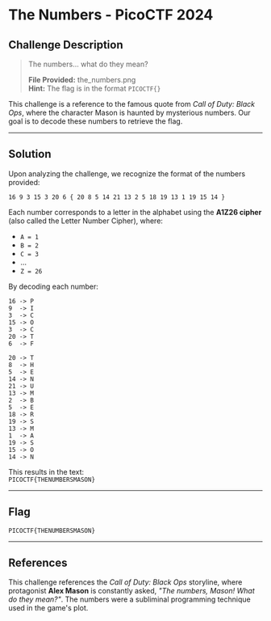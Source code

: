 # The Numbers - PicoCTF 2024

## Challenge Description
> The numbers... what do they mean?  
>  
> **File Provided:** the_numbers.png  
> **Hint:** The flag is in the format `PICOCTF{}`  

This challenge is a reference to the famous quote from *Call of Duty: Black Ops*, where the character Mason is haunted by mysterious numbers. Our goal is to decode these numbers to retrieve the flag.

---

## Solution

Upon analyzing the challenge, we recognize the format of the numbers provided:

```
16 9 3 15 3 20 6 { 20 8 5 14 21 13 2 5 18 19 13 1 19 15 14 }
```

Each number corresponds to a letter in the alphabet using the **A1Z26 cipher** (also called the Letter Number Cipher), where:

- `A = 1`
- `B = 2`
- `C = 3`
- …
- `Z = 26`

By decoding each number:

```
16 -> P
9  -> I
3  -> C
15 -> O
3  -> C
20 -> T
6  -> F

20 -> T
8  -> H
5  -> E
14 -> N
21 -> U
13 -> M
2  -> B
5  -> E
18 -> R
19 -> S
13 -> M
1  -> A
19 -> S
15 -> O
14 -> N
```

This results in the text:  
`PICOCTF{THENUMBERSMASON}`

---

## Flag
```
PICOCTF{THENUMBERSMASON}
```

---

## References

This challenge references the *Call of Duty: Black Ops* storyline, where protagonist **Alex Mason** is constantly asked, *"The numbers, Mason! What do they mean?"*. The numbers were a subliminal programming technique used in the game's plot.
